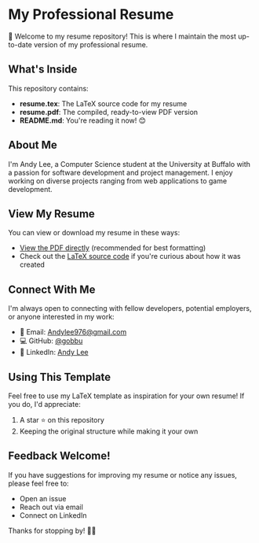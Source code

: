 # My Professional Resume

👋 Welcome to my resume repository! This is where I maintain the most up-to-date version of my professional resume.

## What's Inside

This repository contains:

- **resume.tex**: The LaTeX source code for my resume
- **resume.pdf**: The compiled, ready-to-view PDF version
- **README.md**: You're reading it now! 😊

## About Me

I'm Andy Lee, a Computer Science student at the University at Buffalo with a passion for software development and project management. I enjoy working on diverse projects ranging from web applications to game development.

## View My Resume

You can view or download my resume in these ways:

- [View the PDF directly](resume.pdf) (recommended for best formatting)
- Check out the [LaTeX source code](resume.tex) if you're curious about how it was created

## Connect With Me

I'm always open to connecting with fellow developers, potential employers, or anyone interested in my work:

- 📧 Email: [Andylee976@gmail.com](mailto:Andylee976@gmail.com)
- 💻 GitHub: [@gobbu](https://github.com/gobbu)
- 🔗 LinkedIn: [Andy Lee](https://www.linkedin.com/in/andy-lee-889545208)

## Using This Template

Feel free to use my LaTeX template as inspiration for your own resume! If you do, I'd appreciate:

1. A star ⭐ on this repository
2. Keeping the original structure while making it your own

## Feedback Welcome!

If you have suggestions for improving my resume or notice any issues, please feel free to:
- Open an issue
- Reach out via email
- Connect on LinkedIn

Thanks for stopping by! 👨‍💻
